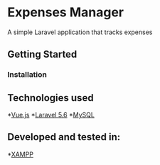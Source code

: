 # Expenses Manager
A simple Laravel application that tracks expenses

## Getting Started

### Installation


## Technologies used
*[Vue.js](https://vuejs.org/)
*[Laravel 5.6](https://laravel.com/docs/5.6)
*[MySQL](https://www.mysql.com/)

## Developed and tested in:
*[XAMPP](https://www.apachefriends.org/index.html)
